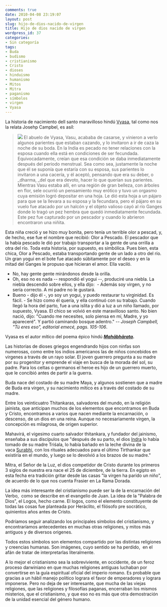 ```yaml
---
comments: true
date: 2010-04-08 23:19:07
layout: post
slug: hijo-de-dios-nacido-de-virgen
title: Hijo de dios nacido de virgen
wordpress_id: 37
categories:
- Sin categoría
tags:
- Buda
- budismo
- cristianismo
- Cristo
- dioses
- hinduismo
- humanismo
- Mitos
- Mitra
- paganismo
- símbolos
- virgen
- Vyasa
---
```


La historia de nacimiento dell santo maravilloso hindú [Vyasa](http://es.wikipedia.org/wiki/Vy%C4%81sa), tal como nos la relata Josehp Campbel, es asíl:


> [![](http://www.akarru.org/blog/wp-content/uploads/2010/04/Vyasa.jpg)](http://www.akarru.org/blog/wp-content/uploads/2010/04/Vyasa.jpg) El abuelo de Vyasa, Vasu, acababa de casarse, y vinieron a verlo algunos parientes que estaban cazando, y lo invitaron a ir de caza la noche de su boda. En la India es pecado no tener relaciones con la esposa cuando ella está en condiciones de ser fecundada. Equivocadamente, creían que esa condición se daba inmediatamente después del periodo menstrual. Sea como sea, justamente la noche que él se suponía que estaría con su esposa, sus parientes lo invitaron a una cacería, y él aceptó, pensando que era su deber, o _dharma, _del que era devoto, hacer lo que querían sus parientes. Mientras Vasu estaba allí, en una región de gran belleza, con árboles en flor, sele ocurrió un pensamiento muy erótico y tuvo un orgasmo cuya emisión logró depositar en una hoja. Le dió esta hoja a un pájaro para que se la llevara a su esposa y la fecundara, pero el pájaro en su vuelo fue atacado por un halcón y el objeto valioso cayó al río Ganges donde lo tragó un pez hembra que quedó inmediatamente fecundada. Este pez fue capturado por un pescador y cuando lo abrieron encontraron una niñita.

Esta niña creció y se hizo muy bonita, pero tenía un terrible olor a pescad, y, de hecho, ese fue el nombre que recibió: Olor a Pescado. El pescador que la había pescado le dió por trabajo transportar a la gente de una orrilla a otra del río. Toda esta historia, por supuesto, es simbólica. Pues bien, esta chica, Olor a Pescado, estaba transportando gente de un lado a otro del río. Un gran yogui en el bote fue atacado súbitamente por el deseo y en la mitad del Ganges le propuso que hicieran el amor. Ella vaciló.
- No, hay gente gente mirándonos desde la orilla.
- Oh, eso no es nada -- respondió el yogui --, produciré una niebla.
La niebla descendió sobre ellos, y ella dijo:  - Además soy virgen, y no sería correcto. A mi padre no le gustará.
- Bueno - dijo él -, yo soy un yogui, y puedo restaurar tu virginidad. Es fácil. - Se hizo como él quería, y ella continuó con su trabajo. Cuando llegó la hora del parto, fue a una islita y dió a luz a un niño llamado, por supuesto, Vyasa. El chico se volvió en este maravilloso santo. No bien nació, dijo: "Cuando me necesites, solo piensa en mí, Madre, y yo apareceré". Y partió caminando bosque adentro."
_-- Joseph Campbell, "Tú eres eso", editorial emecé, pags. 105-106_.


Vyasa es el autor mítico del poema épico hindú _**[Mahābhārata](http://es.wikipedia.org/wiki/Mah%C4%81bh%C4%81rata).**_

Las historias de dioses griegos engendrando hijos con ninfas son numerosas, como entre los indios americanos las de niños concebidos en virgenes a través de un rayo solar. El joven guerrero pregunta a su madre por su progenitor y emprende el viaje en busca de la morada del sol, su padre. Para los celtas o germanos el heroe es hijo de un guerrero muerto, que le concibió antes de partir a la guerra.

Buda nace del costado de su madre Maya, y algunos sostienen que a madre de Buda era virgen, y su nacimiento mítico es a través del costado de su madre.

Entre los veinticuatro Thitankaras, salvadores del mundo, en la religión jainista, que anticipan muchos de los elementos que encontramos en Buda y Cristo, encontramos a varios que nacen mediante la encarnación, o descenso, de un dios en una reina. Aunque no necesariamente virgen, la concepción es milagrosa, de origen superior.

Mahavirá, el vigesimo cuarto salvador thitankara, y fundador del jainismo, enseñaba a sus discípulos que "después de su parto, el dios [Indra](http://es.wikipedia.org/wiki/Indra) lo había tomado de su madre Triśala, lo había bañado en la leche divina de la vaca [Surabhi](http://es.wikipedia.org/wiki/Kamadenu), con los rituales adecuados para el último Tirthankar que existiría en el mundo, y luego se lo devolvió a los brazos de su madre."

Mitra, el Señor de la Luz, el dios competidor de Cristo durante los primeros 3 siglos de nuestra era nace el 25 de diciembre, de la tierra. En egipto en esta fecha era tradición gritar desde las casas "la virgen ha parido un niño", de acuerdo de lo que nos cuenta Frasier en La Rama Dorada.

La idea más interesante del cristianismo puede ser la de la encarnación del Verbo,  como se describe en el evangelio de Juan. La idea de la "Palabra de Dios", el Logos, hecho carne. El logos, como el elemento constituyente de todas las cosas fue planteada por Heráclito, el filósofo pre socrático, quinientos años antes de Cristo.

Podríamos seguir analizando los principales símbolos del cristianismo, y encontraríamos antecedentes en muchas otras religiones, y mitos más antiguos y de diversos origenes.

Todos estos símbolos son elementos compartido por las distintas religiones y creencias humanas. Son imágenes, cuyo sentido se ha perdido,  en el afán de tratar de interpretarlas literalmente.

A lo mejor el cristianismo sea la sobreviviente, en occidente, de un feroz proceso darwiniano en que muchas religiones antiguas luchaban por convertirse en la guía espiritual oficial del imperio romano. Es probable que gracias a un hábil manejo político lograra el favor de emperadores y lograra imponerse. Pero no deja de ser interesante, que mucha de las viejas religiones, que las religiones y filosofías paganas, encerraban los mismos misterios, que el cristianismo, y que eso no es más que otra demostración de la unidad esencial del género humano.
